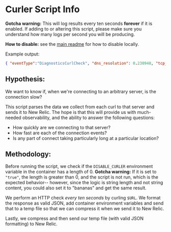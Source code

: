 # Curler Script Info
**Gotcha warning:** This will log results every ten seconds **forever** if it is enabled. If adding to or altering this script, please make sure you understand how many logs per second you will be producing.

**How to disable:** see the [main readme](#how-to-disable-scripts) for how to disable locally.

Example output:

```json
{ "eventType":"DiagnosticsCurlCheck", "dns_resolution": 0.230948, "tcp_established": 0.000354, "time_appconnect":  0.000221, "ssl_handshake_done": 0.8823, "time_to_filetransfer_begin": 0.0987, "httpResponseCode": 200, "local_ip": "172.17.0.2", "remote_ip": "142.250.191.46", "num_connects": 1, "num_redirects": 1 }
```

## Hypothesis:
We want to know if, when we're connecting to an arbitrary server, is the connection slow?

This script parses the data we collect from each curl to that server and sends it to New Relic. The hope is that this will provide us with much-needed observability, and the ability to answer the following questions:

* How quickly are we connecting to that server?
* How fast are each of the connection events?
* Is any part of connect taking particularly long at a particular location?

## Methodology:
Before running the script, we check if the `DISABLE_CURLER` environment variable in the container has a length of 0.
**Gotcha warning:** If it is set to `"true"`, the length is greater than 0, and the script is not run, which is the expected behavior-- however, since the logic is string length and not string content, you could also set it to "bananas" and get the same result.

We perform an HTTP check _every ten seconds_ by curling `$URL`. We format the response as valid JSON, add container environment variables and send that to a temp file so that we can compress it when we send it to New Relic.

Lastly, we compress and then send our temp file (with valid JSON formatting) to New Relic.
